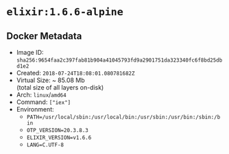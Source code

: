 # `elixir:1.6.6-alpine`

## Docker Metadata

- Image ID: `sha256:9654faa2c397fab81b904a41045793fd9a2901751da323340fc6f8bd25dbd1e2`
- Created: `2018-07-24T18:08:01.080781682Z`
- Virtual Size: ~ 85.08 Mb  
  (total size of all layers on-disk)
- Arch: `linux`/`amd64`
- Command: `["iex"]`
- Environment:
  - `PATH=/usr/local/sbin:/usr/local/bin:/usr/sbin:/usr/bin:/sbin:/bin`
  - `OTP_VERSION=20.3.8.3`
  - `ELIXIR_VERSION=v1.6.6`
  - `LANG=C.UTF-8`
